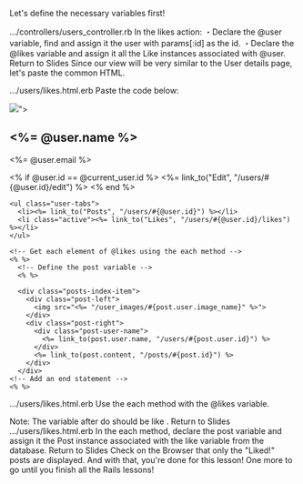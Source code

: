 Let's define the necessary variables first!
  
.../controllers/users_controller.rb
In the likes action:
・Declare the 
@user
 variable, find and assign it the user with params[:id] as the id.
・Declare the 
@likes
 variable and assign it all the Like instances associated with @user.
Return to Slides
Since our view will be very similar to the User details page, let's paste the common HTML.
  
.../users/likes.html.erb
Paste the code below:
<div class="main user-show">
  <div class="container">
    <div class="user">
      <img src="<%= "/user_images/#{@user.image_name}" %>">
      <h2><%= @user.name %></h2>
      <p><%= @user.email %></p>
      <% if @user.id == @current_user.id %>
        <%= link_to("Edit", "/users/#{@user.id}/edit") %>
      <% end %>
    </div>
    
    <ul class="user-tabs">
      <li><%= link_to("Posts", "/users/#{@user.id}") %></li>
      <li class="active"><%= link_to("Likes", "/users/#{@user.id}/likes") %></li>
    </ul>
    
    <!-- Get each element of @likes using the each method -->
    <% %>
      <!-- Define the post variable -->
      <% %>
      
      <div class="posts-index-item">
        <div class="post-left">
          <img src="<%= "/user_images/#{post.user.image_name}" %>">
        </div>
        <div class="post-right">
          <div class="post-user-name">
            <%= link_to(post.user.name, "/users/#{post.user.id}") %>
          </div>
          <%= link_to(post.content, "/posts/#{post.id}") %>
        </div>
      </div>
    <!-- Add an end statement -->
    <% %>
  </div>
</div>
.../users/likes.html.erb
Use the each method with the @likes variable.
 
Note:
The variable after do should be 
like
.
Return to Slides
.../users/likes.html.erb
In the each method, declare the 
post
 variable and assign it the Post instance associated with the like variable from the database.
Return to Slides
Check on the Browser that only the "Liked!" posts are displayed.
And with that, you're done for this lesson! One more to go until you finish all the Rails lessons!
